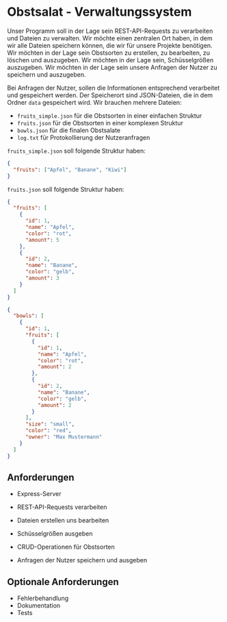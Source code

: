 # Obstsalat - Verwaltungssystem

Unser Programm soll in der Lage sein REST-API-Requests zu verarbeiten und Dateien zu verwalten.
Wir möchte einen zentralen Ort haben, in dem wir alle Dateien speichern können, die wir für unsere Projekte benötigen.
Wir möchten in der Lage sein Obstsorten zu erstellen, zu bearbeiten, zu löschen und auszugeben.
Wir möchten in der Lage sein, Schüsselgrößen auszugeben.
Wir möchten in der Lage sein unsere Anfragen der Nutzer zu speichern und auszugeben.

Bei Anfragen der Nutzer, sollen die Informationen entsprechend verarbeitet und gespeichert werden. Der Speicherort sind JSON-Dateien, die in dem Ordner `data` gespeichert wird.
Wir brauchen mehrere Dateien:

- `fruits_simple.json` für die Obstsorten in einer einfachen Struktur
- `fruits.json` für die Obstsorten in einer komplexen Struktur
- `bowls.json` für die finalen Obstsalate
- `log.txt` für Protokollierung der Nutzeranfragen

`fruits_simple.json` soll folgende Struktur haben:

```json
{
  "fruits": ["Apfel", "Banane", "Kiwi"]
}
```

`fruits.json` soll folgende Struktur haben:

```json
{
  "fruits": [
    {
      "id": 1,
      "name": "Apfel",
      "color": "rot",
      "amount": 5
    },
    {
      "id": 2,
      "name": "Banane",
      "color": "gelb",
      "amount": 3
    }
  ]
}
```

```json
{
  "bowls": [
    {
      "id": 1,
      "fruits": [
        {
          "id": 1,
          "name": "Apfel",
          "color": "rot",
          "amount": 2
        },
        {
          "id": 2,
          "name": "Banane",
          "color": "gelb",
          "amount": 2
        }
      ],
      "size": "small",
      "color": "red",
      "owner": "Max Mustermann"
    }
  ]
}
```

## Anforderungen

- Express-Server
- REST-API-Requests verarbeiten
- Dateien erstellen uns bearbeiten

- Schüsselgrößen ausgeben
- CRUD-Operationen für Obstsorten
- Anfragen der Nutzer speichern und ausgeben

## Optionale Anforderungen

- Fehlerbehandlung
- Dokumentation
- Tests
